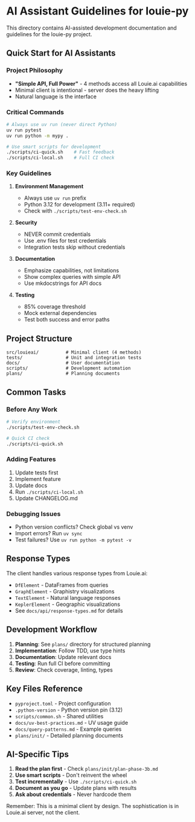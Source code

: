 # AI Assistant Guidelines for louie-py

This directory contains AI-assisted development documentation and guidelines for the louie-py project.

## Quick Start for AI Assistants

### Project Philosophy
- **"Simple API, Full Power"** - 4 methods access all Louie.ai capabilities
- Minimal client is intentional - server does the heavy lifting
- Natural language is the interface

### Critical Commands
```bash
# Always use uv run (never direct Python)
uv run pytest
uv run python -m mypy .

# Use smart scripts for development
./scripts/ci-quick.sh    # Fast feedback
./scripts/ci-local.sh    # Full CI check
```

### Key Guidelines

1. **Environment Management**
   - Always use `uv run` prefix
   - Python 3.12 for development (3.11+ required)
   - Check with `./scripts/test-env-check.sh`

2. **Security**
   - NEVER commit credentials
   - Use .env files for test credentials
   - Integration tests skip without credentials

3. **Documentation**
   - Emphasize capabilities, not limitations
   - Show complex queries with simple API
   - Use mkdocstrings for API docs

4. **Testing**
   - 85% coverage threshold
   - Mock external dependencies
   - Test both success and error paths

## Project Structure

```
src/louieai/          # Minimal client (4 methods)
tests/                # Unit and integration tests
docs/                 # User documentation
scripts/              # Development automation
plans/                # Planning documents
```

## Common Tasks

### Before Any Work
```bash
# Verify environment
./scripts/test-env-check.sh

# Quick CI check
./scripts/ci-quick.sh
```

### Adding Features
1. Update tests first
2. Implement feature
3. Update docs
4. Run `./scripts/ci-local.sh`
5. Update CHANGELOG.md

### Debugging Issues
- Python version conflicts? Check global vs venv
- Import errors? Run `uv sync`
- Test failures? Use `uv run python -m pytest -v`

## Response Types

The client handles various response types from Louie.ai:
- `DfElement` - DataFrames from queries
- `GraphElement` - Graphistry visualizations
- `TextElement` - Natural language responses
- `KeplerElement` - Geographic visualizations
- See `docs/api/response-types.md` for details

## Development Workflow

1. **Planning**: See `plans/` directory for structured planning
2. **Implementation**: Follow TDD, use type hints
3. **Documentation**: Update relevant docs
4. **Testing**: Run full CI before committing
5. **Review**: Check coverage, linting, types

## Key Files Reference

- `pyproject.toml` - Project configuration
- `.python-version` - Python version pin (3.12)
- `scripts/common.sh` - Shared utilities
- `docs/uv-best-practices.md` - UV usage guide
- `docs/query-patterns.md` - Example queries
- `plans/init/` - Detailed planning documents

## AI-Specific Tips

1. **Read the plan first** - Check `plans/init/plan-phase-3b.md`
2. **Use smart scripts** - Don't reinvent the wheel
3. **Test incrementally** - Use `./scripts/ci-quick.sh`
4. **Document as you go** - Update plans with results
5. **Ask about credentials** - Never hardcode them

Remember: This is a minimal client by design. The sophistication is in Louie.ai server, not the client.